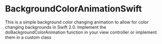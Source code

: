 # BackgroundColorAnimationSwift
This is a simple background color changing animation to allow for color changing backgrounds in Swift 2.0. Implement the doBackgroundColorAnimation function in your view controller or implement them in a custom class 
